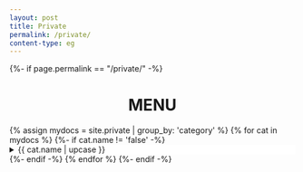 ```yaml
---
layout: post
title: Private
permalink: /private/
content-type: eg
---
```

<style>
summary {
	position: sticky;
	top: 0;
	background-color: white;
}
.container {
    padding-bottom: 190px;
}

</style>
<main>
	{%- if page.permalink == "/private/" -%}
		<h1 style='text-align:center'> MENU </h1>
		{% assign mydocs = site.private | group_by: 'category' %}
		{% for cat in mydocs %}
			{%- if cat.name != 'false' -%} 
				<details class="second">
					<summary>{{ cat.name | upcase }}</summary>
					<ul>
						{% assign items = cat.items | sort: 'date' | reverse %}
						{% for item in items %}
							<div class="feed-title-excerpt-block disable-select" data-url="{{site.url}}{{item.url}}">
								<a href="{{ item.url }}" style="text-decoration: none; color: #555555;">
									<ul style="padding-left: 20px; margin-top: 20px;" class="tags">
										<li style="padding: 0 5px; border-radius: 10px;" class="tag">{{item.date | date_to_string | capitalize }}</li>
									</ul>
									<p style="margin-top: 0px;" class="feed-title">{{ item.title }}</p>
									<p class="feed-excerpt">{{item.description
										}}</p>
								</a>
							</div>
						{% endfor %}
					</ul>
				</details>
			{%- endif -%}
		{% endfor %}
	{%- endif -%}
</main>
